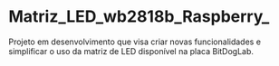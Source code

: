 # Matriz_LED_wb2818b_Raspberry_
 Projeto em desenvolvimento que visa criar novas funcionalidades e simplificar o uso da matriz de LED disponível na placa BitDogLab.
